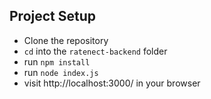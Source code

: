  ## Project Setup
 - Clone the repository
 - `cd` into the `ratenect-backend` folder
 - run `npm install`
 - run `node index.js`
 - visit http://localhost:3000/ in your browser